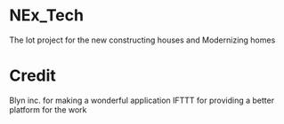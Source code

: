 # NEx_Tech
The Iot project for the new constructing houses and Modernizing homes

# Credit
Blyn inc. for making a wonderful application
IFTTT for providing a better platform for the work
